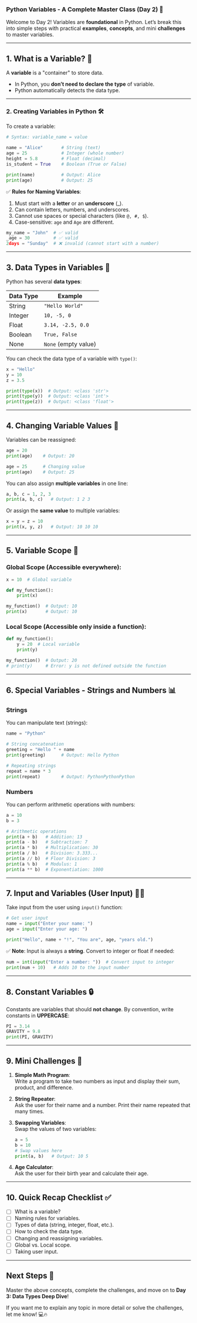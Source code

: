 ### **Python Variables - A Complete Master Class (Day 2)** 🚀  

Welcome to Day 2! Variables are **foundational** in Python. Let’s break this into simple steps with practical **examples**, **concepts**, and mini **challenges** to master variables.

---

## **1. What is a Variable?** 🤔  

A **variable** is a "container" to store data.  
- In Python, you **don’t need to declare the type** of variable.  
- Python automatically detects the data type.

---

### **2. Creating Variables in Python** 🛠️  

To create a variable:  
```python
# Syntax: variable_name = value

name = "Alice"       # String (text)
age = 25             # Integer (whole number)
height = 5.8         # Float (decimal)
is_student = True    # Boolean (True or False)

print(name)          # Output: Alice
print(age)           # Output: 25
```

✅ **Rules for Naming Variables**:  
1. Must start with a **letter** or an **underscore** (_).  
2. Can contain letters, numbers, and underscores.  
3. Cannot use spaces or special characters (like `@, #, $`).  
4. Case-sensitive: `age` and `Age` are different.  

```python
my_name = "John"  # ✅ valid
_age = 30         # ✅ valid
2days = "Sunday"  # ❌ invalid (cannot start with a number)
```

---

## **3. Data Types in Variables** 🧵  

Python has several **data types**:  

| **Data Type** | **Example**          |
|---------------|----------------------|
| String        | `"Hello World"`      |
| Integer       | `10, -5, 0`          |
| Float         | `3.14, -2.5, 0.0`    |
| Boolean       | `True, False`        |
| None          | `None` (empty value) |

You can check the data type of a variable with `type()`:  

```python
x = "Hello"
y = 10
z = 3.5

print(type(x))  # Output: <class 'str'>
print(type(y))  # Output: <class 'int'>
print(type(z))  # Output: <class 'float'>
```

---

## **4. Changing Variable Values** 🔄  

Variables can be reassigned:  
```python
age = 20
print(age)    # Output: 20

age = 25      # Changing value
print(age)    # Output: 25
```

You can also assign **multiple variables** in one line:  
```python
a, b, c = 1, 2, 3
print(a, b, c)   # Output: 1 2 3
```

Or assign the **same value** to multiple variables:  
```python
x = y = z = 10
print(x, y, z)   # Output: 10 10 10
```

---

## **5. Variable Scope** 📍  

### **Global Scope** (Accessible everywhere):  
```python
x = 10  # Global variable

def my_function():
    print(x)

my_function()  # Output: 10
print(x)       # Output: 10
```

### **Local Scope** (Accessible only inside a function):  
```python
def my_function():
    y = 20  # Local variable
    print(y)

my_function()  # Output: 20
# print(y)     # Error: y is not defined outside the function
```

---

## **6. Special Variables - Strings and Numbers** 📊  

### Strings  
You can manipulate text (strings):  
```python
name = "Python"

# String concatenation
greeting = "Hello " + name
print(greeting)      # Output: Hello Python

# Repeating strings
repeat = name * 3
print(repeat)        # Output: PythonPythonPython
```

### Numbers  
You can perform arithmetic operations with numbers:  
```python
a = 10
b = 3

# Arithmetic operations
print(a + b)   # Addition: 13
print(a - b)   # Subtraction: 7
print(a * b)   # Multiplication: 30
print(a / b)   # Division: 3.333...
print(a // b)  # Floor Division: 3
print(a % b)   # Modulus: 1
print(a ** b)  # Exponentiation: 1000
```

---

## **7. Input and Variables (User Input)** 🧑‍💻  

Take input from the user using `input()` function:  
```python
# Get user input
name = input("Enter your name: ")
age = input("Enter your age: ")

print("Hello", name + "!", "You are", age, "years old.")
```

✅ **Note**: Input is always a **string**. Convert to integer or float if needed:  
```python
num = int(input("Enter a number: "))  # Convert input to integer
print(num + 10)   # Adds 10 to the input number
```

---

## **8. Constant Variables** 🔒  

Constants are variables that should **not change**. By convention, write constants in **UPPERCASE**:  
```python
PI = 3.14
GRAVITY = 9.8
print(PI, GRAVITY)
```

---

## **9. Mini Challenges 🧩**  

1. **Simple Math Program**:  
   Write a program to take two numbers as input and display their sum, product, and difference.  

2. **String Repeater**:  
   Ask the user for their name and a number. Print their name repeated that many times.

3. **Swapping Variables**:  
   Swap the values of two variables:  
   ```python
   a = 5
   b = 10
   # Swap values here
   print(a, b)   # Output: 10 5
   ```

4. **Age Calculator**:  
   Ask the user for their birth year and calculate their age.  

---

## **10. Quick Recap Checklist ✅**  

- [ ] What is a variable?  
- [ ] Naming rules for variables.  
- [ ] Types of data (string, integer, float, etc.).  
- [ ] How to check the data type.  
- [ ] Changing and reassigning variables.  
- [ ] Global vs. Local scope.  
- [ ] Taking user input.  

---

## **Next Steps 🚀**  

Master the above concepts, complete the challenges, and move on to **Day 3: Data Types Deep Dive**!  

If you want me to explain any topic in more detail or solve the challenges, let me know! 💻🔥